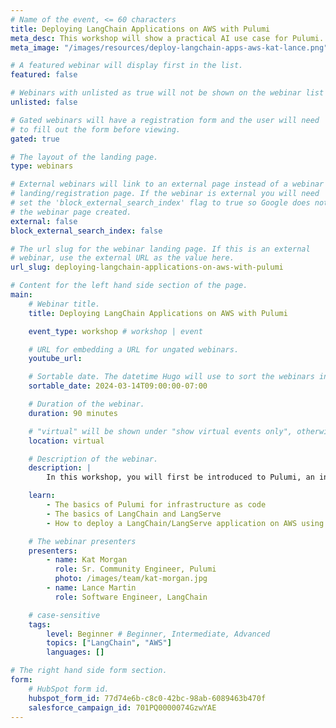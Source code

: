 ```yaml
---
# Name of the event, <= 60 characters
title: Deploying LangChain Applications on AWS with Pulumi
meta_desc: This workshop will show a practical AI use case for Pulumi. Using Pulumi & TypeScript, we'll demonstrate deploying a LangChain/LangServe app on AWS.
meta_image: "/images/resources/deploy-langchain-apps-aws-kat-lance.png"

# A featured webinar will display first in the list.
featured: false

# Webinars with unlisted as true will not be shown on the webinar list
unlisted: false

# Gated webinars will have a registration form and the user will need
# to fill out the form before viewing.
gated: true

# The layout of the landing page.
type: webinars

# External webinars will link to an external page instead of a webinar
# landing/registration page. If the webinar is external you will need
# set the 'block_external_search_index' flag to true so Google does not index
# the webinar page created.
external: false
block_external_search_index: false

# The url slug for the webinar landing page. If this is an external
# webinar, use the external URL as the value here.
url_slug: deploying-langchain-applications-on-aws-with-pulumi

# Content for the left hand side section of the page.
main:
    # Webinar title.
    title: Deploying LangChain Applications on AWS with Pulumi

    event_type: workshop # workshop | event

    # URL for embedding a URL for ungated webinars.
    youtube_url: 

    # Sortable date. The datetime Hugo will use to sort the webinars in date order.
    sortable_date: 2024-03-14T09:00:00-07:00

    # Duration of the webinar.
    duration: 90 minutes

    # "virtual" will be shown under "show virtual events only", otherwise shown as City, State (seattle, wa)
    location: virtual

    # Description of the webinar.
    description: |
        In this workshop, you will first be introduced to Pulumi, an infrastructure-as-code platform, where you can use familiar programming languages to provision modern cloud infrastructure. Following that introduction, attendees will see how to use Pulumi to deploy an AI application using LangChain/LangServe onto AWS, providing a practical use case for how infrastructure as code helps streamline deploying AI applications.

    learn:
        - The basics of Pulumi for infrastructure as code
        - The basics of LangChain and LangServe
        - How to deploy a LangChain/LangServe application on AWS using Pulumi

    # The webinar presenters
    presenters:
        - name: Kat Morgan
          role: Sr. Community Engineer, Pulumi
          photo: /images/team/kat-morgan.jpg
        - name: Lance Martin
          role: Software Engineer, LangChain

    # case-sensitive
    tags:
        level: Beginner # Beginner, Intermediate, Advanced
        topics: ["LangChain", "AWS"]
        languages: []

# The right hand side form section.
form:
    # HubSpot form id.
    hubspot_form_id: 77d74e6b-c8c0-42bc-98ab-6089463b470f
    salesforce_campaign_id: 701PQ0000074GzwYAE
---
```

